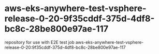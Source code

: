 # aws-eks-anywhere-test-vsphere-release-0-20-9f35cddf-375d-4df8-bc8c-28be800e97ae-117
repository for use with E2E test job aws-eks-anywhere-test-vsphere-release-0-20:9f35cddf-375d-4df8-bc8c-28be800e97ae-117
